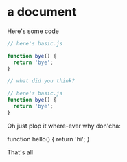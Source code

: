 # a document

Here's some code

```javascript
// here's basic.js

function bye() { 
  return 'bye'; 
}

// what did you think?
```

```javascript
// here's basic.js
function bye() { 
  return 'bye'; 
}
```

Oh just plop it where-ever why don'cha:

function hello() { return 'hi'; }

That's all
